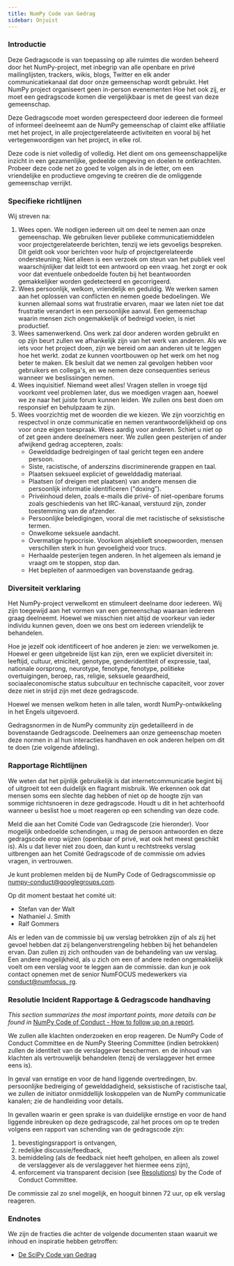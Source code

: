 ```yaml
---
title: NumPy Code van Gedrag
sidebar: Onjuist
---
```


### Introductie

Deze Gedragscode is van toepassing op alle ruimtes die worden beheerd door het NumPy-project, met inbegrip van alle openbare en privé mailinglijsten, trackers, wikis, blogs, Twitter en elk ander communicatiekanaal dat door onze gemeenschap wordt gebruikt. Het NumPy project organiseert geen in-person evenementen Hoe het ook zij, er moet een gedragscode komen die vergelijkbaar is met de geest van deze gemeenschap.

Deze Gedragscode moet worden gerespecteerd door iedereen die formeel of informeel deelneemt aan de NumPy gemeenschap of claimt elke affiliatie met het project, in alle projectgerelateerde activiteiten en vooral bij het vertegenwoordigen van het project, in elke rol.

Deze code is niet volledig of volledig. Het dient om ons gemeenschappelijke inzicht in een gezamenlijke, gedeelde omgeving en doelen te ontkrachten. Probeer deze code net zo goed te volgen als in de letter, om een vriendelijke en productieve omgeving te creëren die de omliggende gemeenschap verrijkt.

### Specifieke richtlijnen

Wij streven na:

1. Wees open. We nodigen iedereen uit om deel te nemen aan onze gemeenschap. We gebruiken liever publieke communicatiemiddelen voor projectgerelateerde berichten, tenzij we iets gevoeligs bespreken. Dit geldt ook voor berichten voor hulp of projectgerelateerde ondersteuning; Niet alleen is een verzoek om steun van het publiek veel waarschijnlijker dat leidt tot een antwoord op een vraag. het zorgt er ook voor dat eventuele onbedoelde fouten bij het beantwoorden gemakkelijker worden gedetecteerd en gecorrigeerd.
2. Wees persoonlijk, welkom, vriendelijk en geduldig. We werken samen aan het oplossen van conflicten en nemen goede bedoelingen. We kunnen allemaal soms wat frustratie ervaren, maar we laten niet toe dat frustratie verandert in een persoonlijke aanval. Een gemeenschap waarin mensen zich ongemakkelijk of bedreigd voelen, is niet productief.
3. Wees samenwerkend. Ons werk zal door anderen worden gebruikt en op zijn beurt zullen we afhankelijk zijn van het werk van anderen. Als we iets voor het project doen, zijn we bereid om aan anderen uit te leggen hoe het werkt. zodat ze kunnen voortbouwen op het werk om het nog beter te maken. Elk besluit dat we nemen zal gevolgen hebben voor gebruikers en collega's, en we nemen deze consequenties serieus wanneer we beslissingen nemen.
4. Wees inquisitief. Niemand weet alles! Vragen stellen in vroege tijd voorkomt veel problemen later, dus we moedigen vragen aan, hoewel we ze naar het juiste forum kunnen leiden. We zullen ons best doen om responsief en behulpzaam te zijn.
5. Wees voorzichtig met de woorden die we kiezen. We zijn voorzichtig en respectvol in onze communicatie en nemen verantwoordelijkheid op ons voor onze eigen toespraak. Wees aardig voor anderen. Schiet u niet op of zet geen andere deelnemers neer. We zullen geen pesterijen of ander afwijkend gedrag accepteren, zoals:
    * Gewelddadige bedreigingen of taal gericht tegen een andere persoon.
    * Siste, racistische, of anderszins discriminerende grappen en taal.
    * Plaatsen seksueel expliciet of gewelddadig materiaal.
    * Plaatsen (of dreigen met plaatsen) van andere mensen die persoonlijk informatie identificeren ("doxing”).
    * Privéinhoud delen, zoals e-mails die privé- of niet-openbare forums zoals geschiedenis van het IRC-kanaal, verstuurd zijn, zonder toestemming van de afzender.
    * Persoonlijke beledigingen, vooral die met racistische of seksistische termen.
    * Onwelkome seksuele aandacht.
    * Overmatige hypocrisie. Voorkom alsjeblieft snoepwoorden, mensen verschillen sterk in hun gevoeligheid voor trucs.
    * Herhaalde pesterijen tegen anderen. In het algemeen als iemand je vraagt om te stoppen, stop dan.
    * Het bepleiten of aanmoedigen van bovenstaande gedrag.

### Diversiteit verklaring

Het NumPy-project verwelkomt en stimuleert deelname door iedereen. Wij zijn toegewijd aan het vormen van een gemeenschap waaraan iedereen graag deelneemt. Hoewel we misschien niet altijd de voorkeur van ieder individu kunnen geven, doen we ons best om iedereen vriendelijk te behandelen.

Hoe je jezelf ook identificeert of hoe anderen je zien: we verwelkomen je. Hoewel er geen uitgebreide lijst kan zijn, eren we expliciet diversiteit in: leeftijd, cultuur, etniciteit, genotype, genderidentiteit of expressie, taal, nationale oorsprong, neurotype, fenotype, fenotype, politieke overtuigingen, beroep, ras, religie, seksuele geaardheid, sociaaleconomische status subcultuur en technische capaciteit, voor zover deze niet in strijd zijn met deze gedragscode.

Hoewel we mensen welkom heten in alle talen, wordt NumPy-ontwikkeling in het Engels uitgevoerd.

Gedragsnormen in de NumPy community zijn gedetailleerd in de bovenstaande Gedragscode. Deelnemers aan onze gemeenschap moeten deze normen in al hun interacties handhaven en ook anderen helpen om dit te doen (zie volgende afdeling).

### Rapportage Richtlijnen

We weten dat het pijnlijk gebruikelijk is dat internetcommunicatie begint bij of uitgroeit tot een duidelijk en flagrant misbruik. We erkennen ook dat mensen soms een slechte dag hebben of niet op de hoogte zijn van sommige richtsnoeren in deze gedragscode. Houdt u dit in het achterhoofd wanneer u beslist hoe u moet reageren op een schending van deze code.

Meld die aan het Comité Code van Gedragscode (zie hieronder). Voor mogelijk onbedoelde schendingen, u mag de persoon antwoorden en deze gedragscode erop wijzen (openbaar of privé, wat ook het meest geschikt is). Als u dat liever niet zou doen, dan kunt u rechtstreeks verslag uitbrengen aan het Comité Gedragscode of de commissie om advies vragen, in vertrouwen.

Je kunt problemen melden bij de NumPy Code of Gedragscommissie op numpy-conduct@googlegroups.com.

Op dit moment bestaat het comité uit:

* Stefan van der Walt
* Nathaniel J. Smith
* Ralf Gommers

Als er leden van de commissie bij uw verslag betrokken zijn of als zij het gevoel hebben dat zij belangenverstrengeling hebben bij het behandelen ervan. Dan zullen zij zich onthouden van de behandeling van uw verslag. Een andere mogelijkheid, als u zich om een of andere reden ongemakkelijk voelt om een verslag voor te leggen aan de commissie. dan kun je ook contact opnemen met de senior NumFOCUS medewerkers via [conduct@numfocus. rg](https://numfocus.org/code-of-conduct#persons-responsible).

### Resolutie Incident Rapportage & Gedragscode handhaving

_This section summarizes the most important points, more details can be found in_ [NumPy Code of Conduct - How to follow up on a report](/report-handling-manual).

We zullen alle klachten onderzoeken en erop reageren. De NumPy Code of Conduct Committee en de NumPy Steering Committee (indien betrokken) zullen de identiteit van de verslaggever beschermen. en de inhoud van klachten als vertrouwelijk behandelen (tenzij de verslaggever het ermee eens is).

In geval van ernstige en voor de hand liggende overtredingen, bv. persoonlijke bedreiging of gewelddadigheid, seksistische of racistische taal, we zullen de initiator onmiddellijk loskoppelen van de NumPy communicatie kanalen; zie de handleiding voor details.

In gevallen waarin er geen sprake is van duidelijke ernstige en voor de hand liggende inbreuken op deze gedragscode, zal het proces om op te treden volgens een rapport van schending van de gedragscode zijn:

1. bevestigingsrapport is ontvangen,
2. redelijke discussie/feedback,
3. bemiddeling (als de feedback niet heeft geholpen, en alleen als zowel de verslaggever als de verslaggever het hiermee eens zijn),
4. enforcement via transparent decision (see [Resolutions](/report-handling-manual#resolutions)) by the Code of Conduct Committee.

De commissie zal zo snel mogelijk, en hooguit binnen 72 uur, op elk verslag reageren.

### Endnotes

We zijn de fracties die achter de volgende documenten staan waaruit we inhoud en inspiratie hebben getroffen:

- [De SciPy Code van Gedrag](https://docs.scipy.org/doc/scipy/reference/dev/conduct/code_of_conduct.html)
